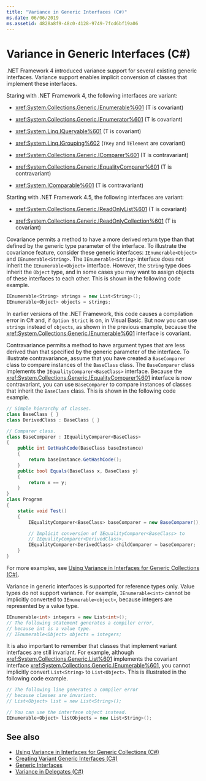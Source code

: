 ```yaml
---
title: "Variance in Generic Interfaces (C#)"
ms.date: 06/06/2019
ms.assetid: 4828a8f9-48c0-4128-9749-7fcd6bf19a06
---
```


# Variance in Generic Interfaces (C#)

.NET Framework 4 introduced variance support for several existing generic interfaces. Variance support enables implicit conversion of classes that implement these interfaces. 

Staring with .NET Framework 4, the following interfaces are variant:

- <xref:System.Collections.Generic.IEnumerable%601> (T is covariant)

- <xref:System.Collections.Generic.IEnumerator%601> (T is covariant)

- <xref:System.Linq.IQueryable%601> (T is covariant)

- <xref:System.Linq.IGrouping%602> (`TKey` and `TElement` are covariant)

- <xref:System.Collections.Generic.IComparer%601> (T is contravariant)

- <xref:System.Collections.Generic.IEqualityComparer%601> (T is contravariant)

- <xref:System.IComparable%601> (T is contravariant)

Starting with .NET Framework 4.5, the following interfaces are variant:

- <xref:System.Collections.Generic.IReadOnlyList%601> (T is covariant)

- <xref:System.Collections.Generic.IReadOnlyCollection%601> (T is covariant)

Covariance permits a method to have a more derived return type than that defined by the generic type parameter of the interface. To illustrate the covariance feature, consider these generic interfaces: `IEnumerable<Object>` and `IEnumerable<String>`. The `IEnumerable<String>` interface does not inherit the `IEnumerable<Object>` interface. However, the `String` type does inherit the `Object` type, and in some cases you may want to assign objects of these interfaces to each other. This is shown in the following code example.

```csharp
IEnumerable<String> strings = new List<String>();
IEnumerable<Object> objects = strings;
```

In earlier versions of the .NET Framework, this code causes a compilation error in C# and, if `Option Strict` is on, in Visual Basic. But now you can use `strings` instead of `objects`, as shown in the previous example, because the <xref:System.Collections.Generic.IEnumerable%601> interface is covariant.

Contravariance permits a method to have argument types that are less derived than that specified by the generic parameter of the interface. To illustrate contravariance, assume that you have created a `BaseComparer` class to compare instances of the `BaseClass` class. The `BaseComparer` class implements the `IEqualityComparer<BaseClass>` interface. Because the <xref:System.Collections.Generic.IEqualityComparer%601> interface is now contravariant, you can use `BaseComparer` to compare instances of classes that inherit the `BaseClass` class. This is shown in the following code example.

```csharp
// Simple hierarchy of classes.
class BaseClass { }
class DerivedClass : BaseClass { }

// Comparer class.
class BaseComparer : IEqualityComparer<BaseClass>
{
    public int GetHashCode(BaseClass baseInstance)
    {
        return baseInstance.GetHashCode();
    }
    public bool Equals(BaseClass x, BaseClass y)
    {
        return x == y;
    }
}
class Program
{
    static void Test()
    {
        IEqualityComparer<BaseClass> baseComparer = new BaseComparer();

        // Implicit conversion of IEqualityComparer<BaseClass> to
        // IEqualityComparer<DerivedClass>.
        IEqualityComparer<DerivedClass> childComparer = baseComparer;
    }
}
```

For more examples, see [Using Variance in Interfaces for Generic Collections (C#)](../../../../csharp/programming-guide/concepts/covariance-contravariance/using-variance-in-interfaces-for-generic-collections.md).

Variance in generic interfaces is supported for reference types only. Value types do not support variance. For example, `IEnumerable<int>` cannot be implicitly converted to `IEnumerable<object>`, because integers are represented by a value type.

```csharp
IEnumerable<int> integers = new List<int>();
// The following statement generates a compiler error,
// because int is a value type.
// IEnumerable<Object> objects = integers;
```

It is also important to remember that classes that implement variant interfaces are still invariant. For example, although <xref:System.Collections.Generic.List%601> implements the covariant interface <xref:System.Collections.Generic.IEnumerable%601>, you cannot implicitly convert `List<String>` to `List<Object>`. This is illustrated in the following code example.

```csharp
// The following line generates a compiler error
// because classes are invariant.
// List<Object> list = new List<String>();

// You can use the interface object instead.
IEnumerable<Object> listObjects = new List<String>();
```

## See also

- [Using Variance in Interfaces for Generic Collections (C#)](../../../../csharp/programming-guide/concepts/covariance-contravariance/using-variance-in-interfaces-for-generic-collections.md)
- [Creating Variant Generic Interfaces (C#)](../../../../csharp/programming-guide/concepts/covariance-contravariance/creating-variant-generic-interfaces.md)
- [Generic Interfaces](../../../../standard/generics/interfaces.md)
- [Variance in Delegates (C#)](../../../../csharp/programming-guide/concepts/covariance-contravariance/variance-in-delegates.md)
